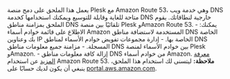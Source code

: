 يعمل هذا الملحق على دمج منصة Plesk مع Amazon Route 53، وهي خدمة ويب DNS متاحة للغاية وقابلة للتوسيع ويمكنك استخدامها كخدمة DNS خارجية لنطاقاتك. يقوم الملحق بمزامنة مناطق DNS تلقائيًا بين منصة Plesk وAmazon Route 53. يمكنك: - الاطلاع على قائمة خوادم أسماء Amazon المستخدمة لاستضافة مناطق DNS الخاصة بك وعناوين IP الخاصة بها. - إدارة مجموعات تفويض خوادم الأسماء لمناطق DNS المسجلة. - مزامنة جميع معلومات مناطق DNS بين خوادم الأسماء لمنصة Plesk وAmazon. - إزالة كافة معلومات مناطق DNS من خوادم أسماء Amazon. [معرفة المزيد](https://www.plesk.com/blog/business-industry/white-label-dns-with-amazon-route53) عن استخدام Amazon Route 53. **ملاحظة:** ليتسنى لك استخدام هذا الملحق، ينبغي أن يكون لديك حسابًا على [portal.aws.amazon.com](https://portal.aws.amazon.com/).